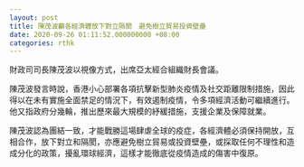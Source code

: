 ```yaml
---
layout: post
title: 陳茂波籲各經濟體放下對立隔閡　避免樹立貿易投資壁壘
date: 2020-09-26 01:11:52.000000000 +08:00
categories: rthk
---
```


財政司司長陳茂波以視像方式，出席亞太經合組織財長會議。

陳茂波發言時說，香港小心部署各項抗擊新型肺炎疫情及社交距離限制措施，因此得以在未有實施全面禁足的情況下，有效遏制疫情，令多項經濟活動可繼續進行。他又指政府分幾輪，推出歷來最大規模的紓緩措施，支援企業及保障就業。

陳茂波認為團結一致，才能戰勝這場肆虐全球的疫症，各經濟體必須保持開放，互相合作，放下對立和隔閡，亦應避免樹立貿易或投資壁壘，或採取任何不理性和造成分化的政策，擾亂環球經濟，這樣才能徹底從疫情造成的傷害中復原。
